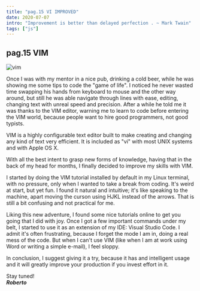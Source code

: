 ```yaml
---
title: "pag.15 VI IMPROVED"
date: 2020-07-07
intro: "Improvement is better than delayed perfection . ~ Mark Twain"
tags: ["js"]
---
```


## pag.15 VIM

![vim](../images/bgvim.png)

Once I was with my mentor in a nice pub, drinking a cold beer, while he was showing me some tips to code the "game of life". I noticed he never wasted time swapping his hands from keyboard to mouse and the other way around, but still he was able navigate through lines with ease, editing, changing text with unreal speed and precision. After a while he told me it was thanks to the VIM editor, warning me to learn to code before entering the VIM world, because people want to hire good programmers, not good typists.

VIM is a highly configurable text editor built to make creating and changing any kind of text very efficient. It is included as "vi" with most UNIX systems and with Apple OS X.

With all the best intent to grasp new forms of knowledge, having that in the back of my head for months, I finally decided to improve my skills with VIM.

I started by doing the VIM tutorial installed by default in my Linux terminal, with no pressure, only when I wanted to take a break from coding. It's weird at start, but yet fun. I found it natural and intuitive; it's like speaking to the machine, apart moving the curson using HJKL instead of the arrows. That is still a bit confusing and not practical for me.

Liking this new adventure, I found some nice tutorials online to get you going that I did with joy. Once I got a few important commands under my belt, I started to use it as an extension of my IDE: Visual Studio Code. I admit it's often frustrating, because I forget the mode I am in, doing a real mess of the code. But when I can't use VIM (like when I am at work using Word or writing a simple e-mail), I feel sloppy.

In conclusion, I suggest giving it a try, because it has and intelligent usage and it will greatly improve your production if you invest effort in it.

Stay tuned!  
**_Roberto_**
